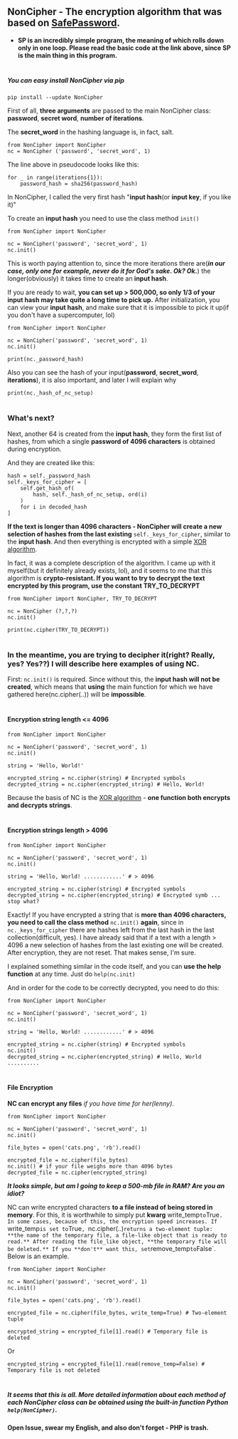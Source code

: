 # <h2> NonCipher - The encryption algorithm that was based on [SafePassword](https://bit.ly/SafePassword).

* **SP is an incredibly simple program, the meaning of which rolls down only in one loop. Please read the basic code at the link above, since SP is the main thing in this program.**

# <h5> You can easy install NonCipher via pip
`pip install --update NonCipher`

First of all, **three arguments** are passed to the main NonCipher class: **password**, **secret word**, **number of iterations**. 

The **secret_word** in the hashing language is, in fact, salt.

```
from NonCipher import NonCipher
nc = NonCipher ('password', 'secret_word', 1)
```

The line above in pseudocode looks like this:
```
for _ in range(iterations{1}):
    password_hash = sha256(password_hash)
```

In NonCipher, I called the very first hash "__input hash__(or __input key__, if you like it)"

To create an **input hash** you need to use the class method `init()`
```
from NonCipher import NonCipher

nc = NonCipher('password', 'secret_word', 1)
nc.init()
```
This is worth paying attention to, since the more iterations there are(*__in our case, only one for example, never do it for God's sake. Ok? Ok.__*) the longer(obviously) it takes time to create an **input hash**. 

If you are ready to wait, **you can set up > 500,000, so only 1/3 of your input hash may take quite a long time to pick up.**
After initialization, you can view your **input hash**, and make sure that it is impossible to pick it up(if you don't have a supercomputer, lol)
```
from NonCipher import NonCipher

nc = NonCipher('password', 'secret_word', 1)
nc.init()

print(nc._password_hash)
```
Also you can see the hash of your input(**password**, **secret_word**, **iterations**), it is also important, and later I will explain why

`print(nc._hash_of_nc_setup)`

# <h3> What's next?

Next, another 64 is created from the **input hash**, they form the first list of hashes, from which a single **password of 4096 characters** is obtained during encryption.

And they are created like this:
```
hash = self._password_hash
self._keys_for_cipher = [
    self.get_hash_of(
        hash, self._hash_of_nc_setup, ord(i)
    )
    for i in decoded_hash
]
```
**If the text is longer than 4096 characters - NonCipher will create a new selection of hashes from the last existing** `self._keys_for_cipher`, similar to the **input hash**. And then everything is encrypted with a simple [XOR algorithm](https://en.m.wikipedia.org/wiki/XOR_cipher).

In fact, it was a complete description of the algorithm. I came up with it myself(but it definitely already exists, lol), and it seems to me that this algorithm is **crypto-resistant. If you want to try to decrypt the text encrypted by this program, use the constant TRY_TO_DECRYPT**
```
from NonCipher import NonCipher, TRY_TO_DECRYPT

nc = NonCipher (?,?,?)
nc.init()

print(nc.cipher(TRY_TO_DECRYPT))
```
# <h3> In the meantime, you are trying to decipher it(right? Really, yes? Yes??) I will describe here examples of using NC.

First: `nc.init()` is required. Since without this, the **input hash will not be created**, which means that **using** the main function for which we have gathered here(nc.cipher(..)) will be **impossible**.


# <h4> Encryption string length <= 4096
```
from NonCipher import NonCipher

nc = NonCipher('password', 'secret_word', 1)
nc.init()

string = 'Hello, World!'

encrypted_string = nc.cipher(string) # Encrypted symbols
decrypted_string = nc.cipher(encrypted_string) # Hello, World!
```
Because the basis of NC is the [XOR algorithm](https://en.m.wikipedia.org/wiki/XOR_cipher) - **one function both encrypts and decrypts strings**.


# <h4> Encryption strings length > 4096
```
from NonCipher import NonCipher

nc = NonCipher('password', 'secret_word', 1)
nc.init()

string = 'Hello, World! ............' # > 4096

encrypted_string = nc.cipher(string) # Encrypted symbols
decrypted_string = nc.cipher(encrypted_string) # Encrypted symb ... stop what?
```
Exactly! If you have encrypted a string that is **more than 4096 characters, you need to call the class method** `nc.init()` **again**, since in `nc._keys_for_cipher` there are hashes left from the last hash in the last collection(difficult, yes). I have already said that if a text with a length > 4096 a new selection of hashes from the last existing one will be created. After encryption, they are not reset. That makes sense, I'm sure.

I explained something similar in the code itself, and you can **use the help function** at any time. Just do `help(nc.init)`


And in order for the code to be correctly decrypted, you need to do this:
```
from NonCipher import NonCipher

nc = NonCipher('password', 'secret_word', 1)
nc.init()

string = 'Hello, World! ............' # > 4096

encrypted_string = nc.cipher(string) # Encrypted symbols
nc.init()
decrypted_string = nc.cipher(encrypted_string) # Hello, World ..........
```
# <h4> File Encryption

**NC can encrypt any files** _if you have time for her(lenny)_.
```
from NonCipher import NonCipher

nc = NonCipher('password', 'secret_word', 1)
nc.init()

file_bytes = open('cats.png', 'rb').read()

encrypted_file = nc.cipher(file_bytes)
nc.init() # if your file weighs more than 4096 bytes
decrypted_file = nc.cipher(encrypted_string)
```
_**It looks simple, but am I going to keep a 500-mb file in RAM? Are you an idiot?**_

NC can write encrypted characters **to a file instead of being stored in memory**. For this, it is worthwhile to simply put **kwarg** write_temp` to `True`. In some cases, because of this, the encryption speed increases. If `write_temp` is set to `True`, `nc.cipher(..)` returns a two-element tuple: **the name of the temporary file, a file-like object that is ready to read.** After reading the file_like object, **the temporary file will be deleted.** If you **don't** want this, set `remove_temp` to `False`. Below is an example.
```
from NonCipher import NonCipher

nc = NonCipher('password', 'secret_word', 1)
nc.init()

file_bytes = open('cats.png', 'rb').read()

encrypted_file = nc.cipher(file_bytes, write_temp=True) # Two-element tuple

encrypted_string = encrypted_file[1].read() # Temporary file is deleted
```
Or

`encrypted_string = encrypted_file[1].read(remove_temp=False) # Temporary file is not deleted`

# <h5> It seems that this is all. More detailed information about each method of each NonCipher class can be obtained using the built-in function Python `help(NonCipher)`.

**Open Issue, swear my English, and also don't forget - PHP is trash.**
